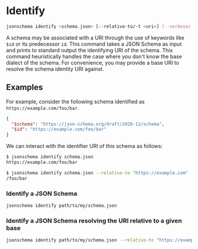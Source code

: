 Identify
========

```sh
jsonschema identify <schema.json> [--relative-to/-t <uri>] [--verbose/-v]
```

A schema may be associated with a URI through the use of keywords like `$id` or
its predecessor `id`. This command takes a JSON Schema as input and prints to
standard output the identifying URI of the schema. This command heuristically
handles the case where you don't know the base dialect of the schema. For
convenience, you may provide a base URI to resolve the schema identity URI
against.

Examples
--------

For example, consider the following schema identified as
`https://example.com/foo/bar`.

```json
{
  "$schema": "https://json-schema.org/draft/2020-12/schema",
  "$id": "https://example.com/foo/bar"
}
```

We can interact with the identifier URI of this schema as follows:

```sh
$ jsonschema identify schema.json
https://example.com/foo/bar

$ jsonschema identify schema.json --relative-to "https://example.com"
/foo/bar
```

### Identify a JSON Schema

```sh
jsonschema identify path/to/my/schema.json
```

### Identify a JSON Schema resolving the URI relative to a given base

```sh
jsonschema identify path/to/my/schema.json --relative-to "https://example.com"
```
